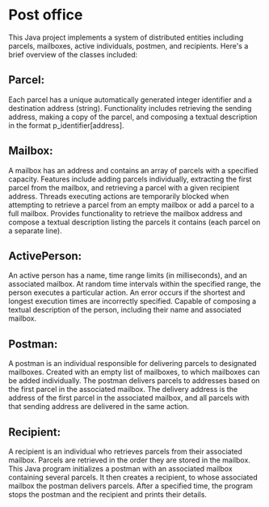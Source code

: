# Post office


This Java project implements a system of distributed entities including parcels, mailboxes, active individuals, postmen, and recipients. Here's a brief overview of the classes included:

## Parcel:

Each parcel has a unique automatically generated integer identifier and a destination address (string).
Functionality includes retrieving the sending address, making a copy of the parcel, and composing a textual description in the format p_identifier[address].
## Mailbox:

A mailbox has an address and contains an array of parcels with a specified capacity.
Features include adding parcels individually, extracting the first parcel from the mailbox, and retrieving a parcel with a given recipient address.
Threads executing actions are temporarily blocked when attempting to retrieve a parcel from an empty mailbox or add a parcel to a full mailbox.
Provides functionality to retrieve the mailbox address and compose a textual description listing the parcels it contains (each parcel on a separate line).
## ActivePerson:

An active person has a name, time range limits (in milliseconds), and an associated mailbox.
At random time intervals within the specified range, the person executes a particular action.
An error occurs if the shortest and longest execution times are incorrectly specified.
Capable of composing a textual description of the person, including their name and associated mailbox.
## Postman:

A postman is an individual responsible for delivering parcels to designated mailboxes.
Created with an empty list of mailboxes, to which mailboxes can be added individually.
The postman delivers parcels to addresses based on the first parcel in the associated mailbox.
The delivery address is the address of the first parcel in the associated mailbox, and all parcels with that sending address are delivered in the same action.
## Recipient:

A recipient is an individual who retrieves parcels from their associated mailbox.
Parcels are retrieved in the order they are stored in the mailbox.
This Java program initializes a postman with an associated mailbox containing several parcels. It then creates a recipient, to whose associated mailbox the postman delivers parcels. After a specified time, the program stops the postman and the recipient and prints their details.

